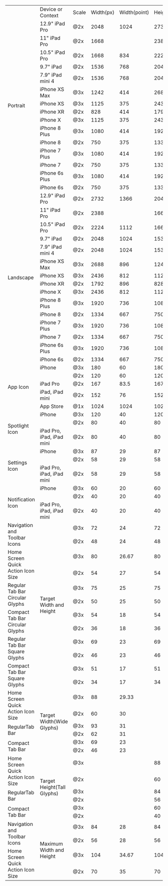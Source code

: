 <table>
<tbody>
<tr>
<td>&nbsp;</td>
<td>
<div>Device or Context</div>
</td>
<td>Scale</td>
<td>
<div>Width(px)</div>
</td>
<td>
<div>Width(point)</div>
</td>
<td>
<div>Height(px)</div>
</td>
<td>
<div>Height(point)</div>
</td>
<td>
<div>Sizing Categories</div>
</td>
</tr>
<tr>
<td rowspan="15">Portrait</td>
<td>
<div>12.9" iPad Pro</div>
</td>
<td>@2x</td>
<td>2048</td>
<td>1024</td>
<td>2732</td>
<td>1366</td>
<td rowspan="30">Device Specific Sizes</td>
</tr>
<tr>
<td>
<div>11" iPad Pro</div>
</td>
<td>@2x</td>
<td>1668</td>
<td>&nbsp;</td>
<td>2388</td>
<td>&nbsp;</td>
</tr>
<tr>
<td>
<div>10.5" iPad Pro</div>
</td>
<td>@2x</td>
<td>1668</td>
<td>834</td>
<td>2224</td>
<td>1112</td>
</tr>
<tr>
<td>
<div>9.7" iPad</div>
</td>
<td>@2x</td>
<td>1536</td>
<td>768</td>
<td>2048</td>
<td>1024</td>
</tr>
<tr>
<td>
<div>7.9" iPad mini 4</div>
</td>
<td>@2x</td>
<td>1536</td>
<td>768</td>
<td>2048</td>
<td>1024</td>
</tr>
<tr>
<td>
<div>iPhone XS Max</div>
</td>
<td>@3x</td>
<td>1242</td>
<td>414</td>
<td>2688</td>
<td>896</td>
</tr>
<tr>
<td>
<div>iPhone XS</div>
</td>
<td>@3x</td>
<td>1125</td>
<td>375</td>
<td>2436</td>
<td>812</td>
</tr>
<tr>
<td>
<div>iPhone XR</div>
</td>
<td>@2x</td>
<td>828</td>
<td>414</td>
<td>1792</td>
<td>896</td>
</tr>
<tr>
<td>
<div>iPhone X</div>
</td>
<td>@3x</td>
<td>1125</td>
<td>375</td>
<td>2436</td>
<td>812</td>
</tr>
<tr>
<td>
<div>iPhone 8 Plus</div>
</td>
<td>@3x</td>
<td>1080</td>
<td>414</td>
<td>1920</td>
<td>736</td>
</tr>
<tr>
<td>
<div>iPhone 8</div>
</td>
<td>@2x</td>
<td>750</td>
<td>375</td>
<td>1334</td>
<td>667</td>
</tr>
<tr>
<td>
<div>iPhone 7 Plus</div>
</td>
<td>@3x</td>
<td>1080</td>
<td>414</td>
<td>1920</td>
<td>736</td>
</tr>
<tr>
<td>
<div>iPhone 7</div>
</td>
<td>@2x</td>
<td>750</td>
<td>375</td>
<td>1334</td>
<td>667</td>
</tr>
<tr>
<td>
<div>iPhone 6s Plus</div>
</td>
<td>@3x</td>
<td>1080</td>
<td>414</td>
<td>1920</td>
<td>736</td>
</tr>
<tr>
<td>
<div>iPhone 6s</div>
</td>
<td>@2x</td>
<td>750</td>
<td>375</td>
<td>1334</td>
<td>667</td>
</tr>
<tr>
<td rowspan="15">Landscape</td>
<td>
<div>12.9" iPad Pro</div>
</td>
<td>@2x</td>
<td>2732</td>
<td>1366</td>
<td>2048</td>
<td>1024</td>
</tr>
<tr>
<td>
<div>11" iPad Pro</div>
</td>
<td>@2x</td>
<td>2388</td>
<td>&nbsp;</td>
<td>1668</td>
<td>&nbsp;</td>
</tr>
<tr>
<td>
<div>10.5" iPad Pro</div>
</td>
<td>@2x</td>
<td>2224</td>
<td>1112</td>
<td>1668</td>
<td>834</td>
</tr>
<tr>
<td>
<div>9.7" iPad</div>
</td>
<td>@2x</td>
<td>2048</td>
<td>1024</td>
<td>1536</td>
<td>768</td>
</tr>
<tr>
<td>
<div>7.9" iPad mini 4</div>
</td>
<td>@2x</td>
<td>2048</td>
<td>1024</td>
<td>1536</td>
<td>768</td>
</tr>
<tr>
<td>
<div>iPhone XS Max</div>
</td>
<td>@3x</td>
<td>2688</td>
<td>896</td>
<td>1242</td>
<td>414</td>
</tr>
<tr>
<td>
<div>iPhone XS</div>
</td>
<td>@3x</td>
<td>2436</td>
<td>812</td>
<td>1125</td>
<td>375</td>
</tr>
<tr>
<td>
<div>iPhone XR</div>
</td>
<td>@2x</td>
<td>1792</td>
<td>896</td>
<td>828</td>
<td>414</td>
</tr>
<tr>
<td>
<div>iPhone X</div>
</td>
<td>@3x</td>
<td>2436</td>
<td>812</td>
<td>1125</td>
<td>375</td>
</tr>
<tr>
<td>
<div>iPhone 8 Plus</div>
</td>
<td>@3x</td>
<td>1920</td>
<td>736</td>
<td>1080</td>
<td>414</td>
</tr>
<tr>
<td>
<div>iPhone 8</div>
</td>
<td>@2x</td>
<td>1334</td>
<td>667</td>
<td>750</td>
<td>375</td>
</tr>
<tr>
<td>
<div>iPhone 7 Plus</div>
</td>
<td>@3x</td>
<td>1920</td>
<td>736</td>
<td>1080</td>
<td>414</td>
</tr>
<tr>
<td>
<div>iPhone 7</div>
</td>
<td>@2x</td>
<td>1334</td>
<td>667</td>
<td>750</td>
<td>375</td>
</tr>
<tr>
<td>
<div>iPhone 6s Plus</div>
</td>
<td>@3x</td>
<td>1920</td>
<td>736</td>
<td>1080</td>
<td>414</td>
</tr>
<tr>
<td>
<div>iPhone 6s</div>
</td>
<td>@2x</td>
<td>1334</td>
<td>667</td>
<td>750</td>
<td>375</td>
</tr>
<tr>
<td rowspan="5">App Icon</td>
<td>
<div>iPhone</div>
</td>
<td>@3x</td>
<td>180</td>
<td>60</td>
<td>180</td>
<td>60</td>
<td rowspan="14">Device Category Specific Sizes</td>
</tr>
<tr>
<td>&nbsp;</td>
<td>@2x</td>
<td>120</td>
<td>60</td>
<td>120</td>
<td>60</td>
</tr>
<tr>
<td>
<div>iPad Pro</div>
</td>
<td>@2x</td>
<td>167</td>
<td>83.5</td>
<td>167</td>
<td>83.5</td>
</tr>
<tr>
<td>
<div>iPad, iPad mini</div>
</td>
<td>@2x</td>
<td>152</td>
<td>76</td>
<td>152</td>
<td>76</td>
</tr>
<tr>
<td>
<div>App Store</div>
</td>
<td>@1x</td>
<td>1024</td>
<td>1024</td>
<td>1024</td>
<td>1024</td>
</tr>
<tr>
<td rowspan="3">Spotlight Icon</td>
<td>
<div>iPhone</div>
</td>
<td>@3x</td>
<td>120</td>
<td>40</td>
<td>120</td>
<td>40</td>
</tr>
<tr>
<td>&nbsp;</td>
<td>@2x</td>
<td>80</td>
<td>40</td>
<td>80</td>
<td>40</td>
</tr>
<tr>
<td>
<div>iPad Pro, iPad, iPad mini</div>
</td>
<td>@2x</td>
<td>80</td>
<td>40</td>
<td>80</td>
<td>40</td>
</tr>
<tr>
<td rowspan="3">Settings Icon</td>
<td>
<div>iPhone</div>
</td>
<td>@3x</td>
<td>87</td>
<td>29</td>
<td>87</td>
<td>29</td>
</tr>
<tr>
<td>&nbsp;</td>
<td>@2x</td>
<td>58</td>
<td>29</td>
<td>58</td>
<td>29</td>
</tr>
<tr>
<td>
<div>iPad Pro, iPad, iPad mini</div>
</td>
<td>@2x</td>
<td>58</td>
<td>29</td>
<td>58</td>
<td>29</td>
</tr>
<tr>
<td rowspan="3">Notification Icon</td>
<td>
<div>iPhone</div>
</td>
<td>@3x</td>
<td>60</td>
<td>20</td>
<td>60</td>
<td>20</td>
</tr>
<tr>
<td>&nbsp;</td>
<td>@2x</td>
<td>40</td>
<td>20</td>
<td>40</td>
<td>20</td>
</tr>
<tr>
<td>
<div>iPad Pro, iPad, iPad mini</div>
</td>
<td>@2x</td>
<td>40</td>
<td>20</td>
<td>40</td>
<td>20</td>
</tr>
<tr>
<td rowspan="2">Navigation and Toolbar Icons</td>
<td rowspan="12">Target Width and Height</td>
<td>@3x</td>
<td>72</td>
<td>24</td>
<td>72</td>
<td>24</td>
<td rowspan="28">Scale Specific Sizes</td>
</tr>
<tr>
<td>@2x</td>
<td>48</td>
<td>24</td>
<td>48</td>
<td>24</td>
</tr>
<tr>
<td rowspan="2">Home Screen Quick Action Icon Size</td>
<td>@3x</td>
<td>80</td>
<td>26.67</td>
<td>80</td>
<td>26.67</td>
</tr>
<tr>
<td>@2x</td>
<td>54</td>
<td>27</td>
<td>54</td>
<td>27</td>
</tr>
<tr>
<td rowspan="2">Regular Tab Bar Circular Glyphs</td>
<td>@3x</td>
<td>75</td>
<td>25</td>
<td>75</td>
<td>25</td>
</tr>
<tr>
<td>@2x</td>
<td>50</td>
<td>25</td>
<td>50</td>
<td>25</td>
</tr>
<tr>
<td rowspan="2">Compact Tab Bar Circular Glyphs</td>
<td>@3x</td>
<td>54</td>
<td>18</td>
<td>54</td>
<td>18</td>
</tr>
<tr>
<td>@2x</td>
<td>36</td>
<td>18</td>
<td>36</td>
<td>18</td>
</tr>
<tr>
<td rowspan="2">Regular Tab Bar Square Glyphs</td>
<td>@3x</td>
<td>69</td>
<td>23</td>
<td>69</td>
<td>23</td>
</tr>
<tr>
<td>@2x</td>
<td>46</td>
<td>23</td>
<td>46</td>
<td>23</td>
</tr>
<tr>
<td rowspan="2">Compact Tab Bar Square Glyphs</td>
<td>@3x</td>
<td>51</td>
<td>17</td>
<td>51</td>
<td>17</td>
</tr>
<tr>
<td>@2x</td>
<td>34</td>
<td>17</td>
<td>34</td>
<td>17</td>
</tr>
<tr>
<td rowspan="2">Home Screen Quick Action Icon Size</td>
<td rowspan="6">Target Width(Wide Glyphs)</td>
<td>@3x</td>
<td>88</td>
<td>29.33</td>
<td>&nbsp;</td>
<td>&nbsp;</td>
</tr>
<tr>
<td>@2x</td>
<td>60</td>
<td>30</td>
<td>&nbsp;</td>
<td>&nbsp;</td>
</tr>
<tr>
<td rowspan="2">RegularTab Bar</td>
<td>@3x</td>
<td>93</td>
<td>31</td>
<td>&nbsp;</td>
<td>&nbsp;</td>
</tr>
<tr>
<td>@2x</td>
<td>62</td>
<td>31</td>
<td>&nbsp;</td>
<td>&nbsp;</td>
</tr>
<tr>
<td rowspan="2">Compact Tab Bar</td>
<td>@3x</td>
<td>69</td>
<td>23</td>
<td>&nbsp;</td>
<td>&nbsp;</td>
</tr>
<tr>
<td>@2x</td>
<td>46</td>
<td>23</td>
<td>&nbsp;</td>
<td>&nbsp;</td>
</tr>
<tr>
<td rowspan="2">Home Screen Quick Action Icon Size</td>
<td rowspan="6">Target Height(Tall Glyphs)</td>
<td>@3x</td>
<td>&nbsp;</td>
<td>&nbsp;</td>
<td>88</td>
<td>29.33</td>
</tr>
<tr>
<td>@2x</td>
<td>&nbsp;</td>
<td>&nbsp;</td>
<td>60</td>
<td>30</td>
</tr>
<tr>
<td rowspan="2">RegularTab Bar</td>
<td>@3x</td>
<td>&nbsp;</td>
<td>&nbsp;</td>
<td>84</td>
<td>28</td>
</tr>
<tr>
<td>@2x</td>
<td>&nbsp;</td>
<td>&nbsp;</td>
<td>56</td>
<td>28</td>
</tr>
<tr>
<td rowspan="2">Compact Tab Bar</td>
<td>@3x</td>
<td>&nbsp;</td>
<td>&nbsp;</td>
<td>60</td>
<td>20</td>
</tr>
<tr>
<td>@2x</td>
<td>&nbsp;</td>
<td>&nbsp;</td>
<td>40</td>
<td>20</td>
</tr>
<tr>
<td rowspan="2">Navigation and Toolbar Icons</td>
<td rowspan="4">Maximum Width and Height</td>
<td>@3x</td>
<td>84</td>
<td>28</td>
<td>84</td>
<td>28</td>
</tr>
<tr>
<td>@2x</td>
<td>56</td>
<td>28</td>
<td>56</td>
<td>28</td>
</tr>
<tr>
<td rowspan="2">Home Screen Quick Action Icon Size</td>
<td>@3x</td>
<td>104</td>
<td>34.67</td>
<td>104</td>
<td>34.67</td>
</tr>
<tr>
<td>@2x</td>
<td>70</td>
<td>35</td>
<td>70</td>
<td>35</td>
</tr>
</tbody>
</table>
